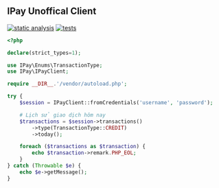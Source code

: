 ## IPay Unoffical Client

[![static analysis](https://github.com/thanhtran468/ipay/actions/workflows/static-analysis.yaml/badge.svg)](https://github.com/thanhtran468/ipay/actions/workflows/static-analysis.yaml)
[![tests](https://github.com/thanhtran468/ipay/actions/workflows/tests.yaml/badge.svg)](https://github.com/thanhtran468/ipay/actions/workflows/tests.yaml)

```php
<?php

declare(strict_types=1);

use IPay\Enums\TransactionType;
use IPay\IPayClient;

require __DIR__.'/vendor/autoload.php';

try {
    $session = IPayClient::fromCredentials('username', 'password');

    # Lịch sử giao dịch hôm nay
    $transactions = $session->transactions()
        ->type(TransactionType::CREDIT)
        ->today();

    foreach ($transactions as $transaction) {
        echo $transaction->remark.PHP_EOL;
    }
} catch (Throwable $e) {
    echo $e->getMessage();
}
```

